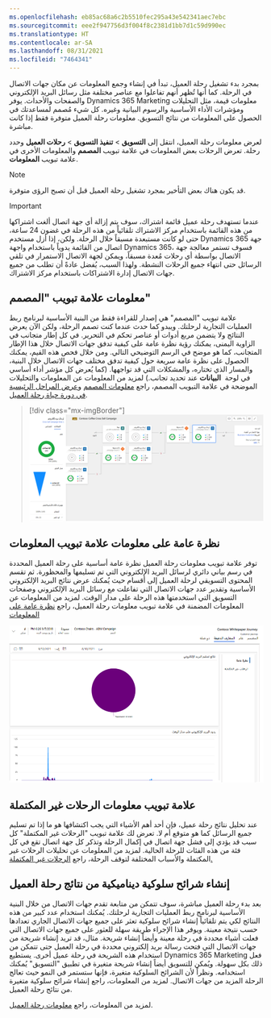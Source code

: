 ```yaml
---
ms.openlocfilehash: eb85ac68a6c2b5510fec295a43e542341aec7ebc
ms.sourcegitcommit: eee2f947756d3f004f8c2381d1bb7d1c59d990ec
ms.translationtype: HT
ms.contentlocale: ar-SA
ms.lasthandoff: 08/31/2021
ms.locfileid: "7464341"
---
```

بمجرد بدء تشغيل رحلة العميل، تبدأ في إنشاء وجمع المعلومات عن مكان جهات الاتصال في الرحلة. كما أنها تُظهر أنهم تفاعلوا مع عناصر مختلفة مثل رسائل البريد الإلكتروني والصفحات والأحداث. يوفر Dynamics 365 Marketing معلومات قيمة، مثل التحليلات ومؤشرات الأداء الأساسية والرسوم البيانية وغيره. كل شيء مُصمم لمساعدتك في الحصول على المعلومات من نتائج التسويق. معلومات رحلة العميل متوفرة فقط إذا كانت مباشرة.

لعرض معلومات رحلة العميل، انتقل إلى **التسويق** > **‏‫تنفيذ التسويق‬** > **رحلات العميل** وحدد رحلة. تعرض الرحلات بعض المعلومات في علامة تبويب **المصمم** والمعلومات الأخرى في علامة تبويب **المعلومات**.

> [!Note] 
> قد يكون هناك بعض التأخير بمجرد تشغيل رحلة العميل قبل أن تصبح الرؤى متوفرة.

> [!IMPORTANT] 
> عندما تستهدف رحلة عميل قائمة اشتراك، سوف يتم إزالة أي جهة اتصال ألغت اشتراكها من هذه القائمة باستخدام مركز الاشتراك تلقائياً من هذه الرحلة في غضون 24 ساعة، حتى لو كانت مستبعدة مسبقاً خلال الرحلة. ولكن، إذا أزل مستخدم Dynamics 365 جهة اتصال من القائمة يدوياً باستخدام واجهة Dynamics 365، فسوف تستمر معالجة جهة الاتصال بواسطة أي رحلات مُعدة مسبقاً، ويمكن لجهة الاتصال الاستمرار في تلقي الرسائل حتى انتهاء جميع الرحلات النشطة. ولهذا السبب، يُفضل عادةً أن تطلب من جميع جهات الاتصال إدارة الاشتراكات باستخدام مركز الاشتراك.

## <a name="designer-tab-insights"></a>معلومات علامة تبويب "المصمم"

علامة تبويب "المصمم" هي إصدار للقراءة فقط من البنية الأساسية لبرنامج ربط العمليات التجارية لرحلتك. ويبدو كما حدث عندما كنت تصمم الرحلة، ولكن الآن يعرض النتائج ولا يتضمن مربع أدوات أو عناصر تحكم في التحرير.
في كل إطار متجانب في الزاوية اليمنى، يمكنك رؤية نظرة عامة على كيفية تدفق جهات الاتصال خلال هذا الإطار المتجانب، كما هو موضح في الرسم التوضيحي التالي. ومن خلال فحص هذه القيم، يمكنك الحصول على نظرة عامة سريعة حول كيفية تدفق مختلف جهات الاتصال خلال البنية، والمسار الذي تختاره، والمشكلات التي قد تواجهها. (كما يُعرض كل مؤشر أداء أساسي في لوحة 
**البيانات** عند تحديد تجانب.) لمزيد من المعلومات عن المعلومات والتحليلات الموضحة في علامة التبويب المصمم، راجع [معلومات المصمم](/dynamics365/marketing/insights?azure-portal=true#designer-insights) و[عرض المراحل الرئيسية في دورة حياة رحلة العميل](/dynamics365/marketing/customer-journeys-create-automated-campaigns#view-milestones-in-the-customer-journey-life-cycle).

> [!div class="mx-imgBorder"]
> [![لقطة شاشة لعلامة تبويب "المصمم" مع إرسال بريد الكتروني مميز.](../media/10-customer-journey-insights-designer-tab.png)](../media/10-customer-journey-insights-designer-tab.png#lightbox)

## <a name="insights-tab-insight-overview"></a>نظرة عامة على معلومات علامة تبويب المعلومات

توفر علامة تبويب معلومات رحلة العميل نظرة عامة أساسية على رحلة العميل المحددة في رسم بياني دائري لرسائل البريد الإلكتروني التي تم تسليمها والمحظورة. ثم تقسم المحتوى التسويقي لرحلة العميل إلى أقسام حيث يُمكنك عرض نتائج البريد الإلكتروني الأساسية وتقدير عدد جهات الاتصال التي تفاعلت مع رسائل البريد الإلكتروني وصفحات التسويق التي استخدمتها هذه الرحلة على مدار الوقت. لمزيد من المعلومات عن المعلومات المضمنة في علامة تبويب معلومات رحلة العميل، راجع [نظرة عامة على المعلومات](/dynamics365/marketing/insights#insights--overview)

![لقطة شاشة لنظرة عامة على معلومات علامة تبويب المعلومات.](../media/11-customer-journey-insights-insights-tab.png)

## <a name="insights-tab-incomplete-journeys"></a>علامة تبويب معلومات الرحلات غير المكتملة

عند تحليل نتائج رحلة عميل، فإن أحد أهم الأشياء التي يجب اكتشافها هو ما إذا تم تسليم جميع الرسائل كما هو متوقع أم لا. تعرض لك علامة تبويب "الرحلات غير المكتملة" كل سبب قد يؤدي إلى فشل جهة اتصال في إكمال الرحلة وتذكر كل جهة اتصال تقع في كل فئة من هذه الفئات للرحلة الحالية. لمزيد من المعلومات عن تحليلات الرحلات غير المكتملة والأسباب المختلفة لتوقف الرحلة، راجع [الرحلات غير المكتملة.](/dynamics365/marketing/insights#insights--overview)

## <a name="generate-dynamic-behavioral-segments-from-customer-journey-results"></a>إنشاء شرائح سلوكية ديناميكية من نتائج رحلة العميل

بعد بدء رحلة العميل مباشرة، سوف تتمكن من متابعة تقدم جهات الاتصال من خلال البنية الأساسية لبرنامج ربط العمليات التجارية لرحلتك. يُمكنك استخدام عدد كبير من هذه النتائج لكي يتم تلقائياً إنشاء شرائح سلوكية تعثر على جميع جهات الاتصال الجاري تعدادها حسب نتيجة معينة. ويوفر هذا الإجراء طريقة سهلة للعثور على جميع جهات الاتصال التي فعلت أشياء محددة في رحلة معينة وأيضاً إنشاء شريحة. مثال، قد تريد إنشاء شريحة من جهات الاتصال التي فتحت رسالة بريد إلكتروني محددة في رحلة العميل حتى تتمكن من استخدام هذه الشريحة في رحلة عميل أخرى. يستطيع Dynamics 365 Marketing فعل ذلك بكل سهولة. ويُمكن للتسويق أيضاً إنشاء شريحة متغيرة في تطبيق "التسويق" يُمكنك استخدامه. ونظراً لأن الشرائح السلوكية متغيرة، فإنها ستستمر في النمو حيث تعالج الرحلة المزيد من جهات الاتصال. لمزيد من المعلومات، راجع إنشاء شرائح سلوكية متغيرة من نتائج رحلة العميل.

لمزيد من المعلومات، راجع [معلومات رحلة العميل](/dynamics365/marketing/insights#customer-journey-insights).
